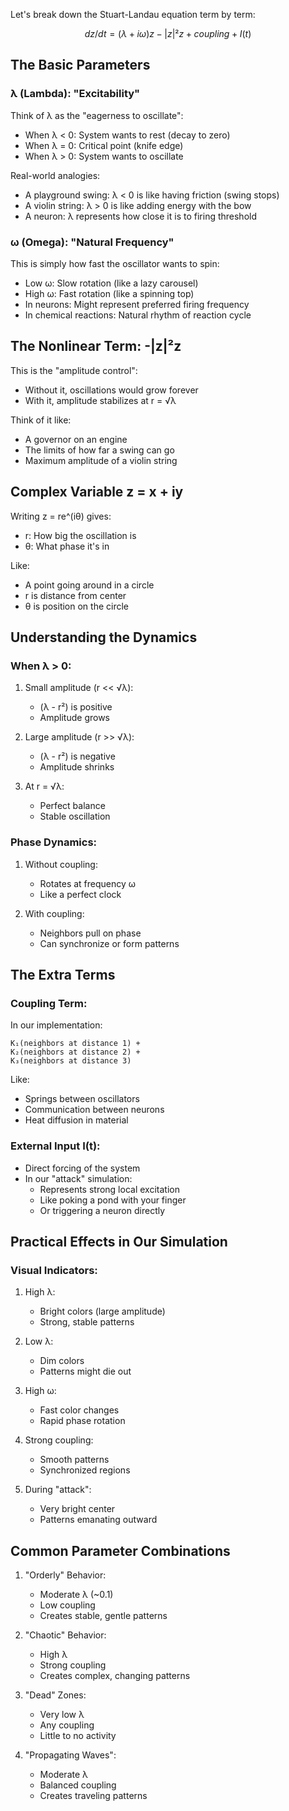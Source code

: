 Let's break down the Stuart-Landau equation term by term:

$$ dz/dt = (λ + iω)z - |z|²z + coupling + I(t) $$

## The Basic Parameters

### λ (Lambda): "Excitability"

Think of λ as the "eagerness to oscillate":
- When λ < 0: System wants to rest (decay to zero)
- When λ = 0: Critical point (knife edge)
- When λ > 0: System wants to oscillate

Real-world analogies:
- A playground swing: λ < 0 is like having friction (swing stops)
- A violin string: λ > 0 is like adding energy with the bow
- A neuron: λ represents how close it is to firing threshold

### ω (Omega): "Natural Frequency"

This is simply how fast the oscillator wants to spin:
- Low ω: Slow rotation (like a lazy carousel)
- High ω: Fast rotation (like a spinning top)
- In neurons: Might represent preferred firing frequency
- In chemical reactions: Natural rhythm of reaction cycle

## The Nonlinear Term: -|z|²z

This is the "amplitude control":
- Without it, oscillations would grow forever
- With it, amplitude stabilizes at r = √λ

Think of it like:
- A governor on an engine
- The limits of how far a swing can go
- Maximum amplitude of a violin string

## Complex Variable z = x + iy

Writing z = re^(iθ) gives:
- r: How big the oscillation is
- θ: What phase it's in

Like:
- A point going around in a circle
- r is distance from center
- θ is position on the circle

## Understanding the Dynamics

### When λ > 0:

1. Small amplitude (r << √λ):
   - (λ - r²) is positive
   - Amplitude grows

2. Large amplitude (r >> √λ):
   - (λ - r²) is negative
   - Amplitude shrinks

3. At r = √λ:
   - Perfect balance
   - Stable oscillation

### Phase Dynamics:

1. Without coupling:
   - Rotates at frequency ω
   - Like a perfect clock

2. With coupling:
   - Neighbors pull on phase
   - Can synchronize or form patterns

## The Extra Terms

### Coupling Term:

In our implementation:
```
K₁(neighbors at distance 1) +
K₂(neighbors at distance 2) +
K₃(neighbors at distance 3)
```

Like:
- Springs between oscillators
- Communication between neurons
- Heat diffusion in material

### External Input I(t):

- Direct forcing of the system
- In our "attack" simulation:
  * Represents strong local excitation
  * Like poking a pond with your finger
  * Or triggering a neuron directly

## Practical Effects in Our Simulation

### Visual Indicators:

1. High λ:
   - Bright colors (large amplitude)
   - Strong, stable patterns

2. Low λ:
   - Dim colors
   - Patterns might die out

3. High ω:
   - Fast color changes
   - Rapid phase rotation

4. Strong coupling:
   - Smooth patterns
   - Synchronized regions

5. During "attack":
   - Very bright center
   - Patterns emanating outward

## Common Parameter Combinations

1. "Orderly" Behavior:
   - Moderate λ (~0.1)
   - Low coupling
   - Creates stable, gentle patterns

2. "Chaotic" Behavior:
   - High λ
   - Strong coupling
   - Creates complex, changing patterns

3. "Dead" Zones:
   - Very low λ
   - Any coupling
   - Little to no activity

4. "Propagating Waves":
   - Moderate λ
   - Balanced coupling
   - Creates traveling patterns